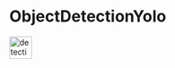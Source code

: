 # ObjectDetectionYolo
<img src="C:\Users\Gamer\Desktop\GIT\P1" alt="detection" width="40" height="40"/>
